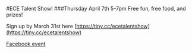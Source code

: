 #ECE Talent Show! 
###Thursday April 7th 5-7pm
Free fun, free food, and prizes!

Sign up by March 31st here [https://tiny.cc/ecetalentshow](https://tiny.cc/ecetalentshow)

[Facebook event](https://www.facebook.com/events/701795449962981/)
